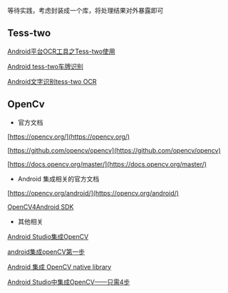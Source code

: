 等待实践，考虑封装成一个库，将处理结果对外暴露即可

## Tess-two

[Android平台OCR工具之Tess-two使用](https://blog.csdn.net/duanbokan/article/details/50738711)

[Android tess-two车牌识别](https://www.jianshu.com/p/d4a211008003)

[Android文字识别tess-two OCR](https://blog.csdn.net/qq_24125575/article/details/79581221)

## OpenCv

* 官方文档

[https://opencv.org/](https://opencv.org/)

[https://github.com/opencv/opencv](https://github.com/opencv/opencv)

[https://docs.opencv.org/master/](https://docs.opencv.org/master/)

* Android 集成相关的官方文档

[https://opencv.org/android/](https://opencv.org/android/)

[OpenCV4Android SDK](https://docs.opencv.org/2.4/doc/tutorials/introduction/android_binary_package/O4A_SDK.html)

* 其他相关

[Android Studio集成OpenCV](https://www.jianshu.com/p/e90da53c4bb5)

[android集成openCV第一步](https://www.jianshu.com/p/7aad275745e1)

[Android 集成 OpenCV native library](https://blog.csdn.net/fyfcauc/article/details/69977415)

[Android Studio中集成OpenCV——只需4步](https://blog.csdn.net/L664675249/article/details/47192755)
